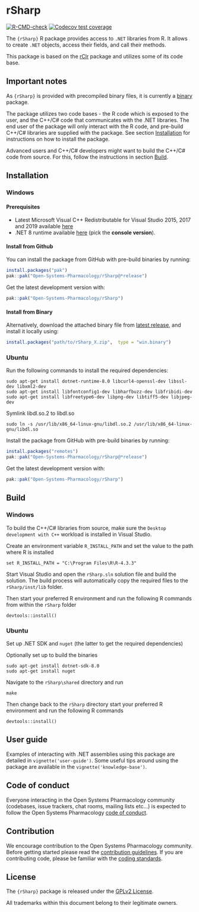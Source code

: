
# rSharp

<!-- badges: start -->

[![R-CMD-check](https://github.com/Open-Systems-Pharmacology/rSharp/actions/workflows/R-CMD-check.yaml/badge.svg)](https://github.com/Open-Systems-Pharmacology/rSharp/actions/workflows/R-CMD-check.yaml)
[![Codecov test
coverage](https://codecov.io/gh/Open-Systems-Pharmacology/rSharp/branch/develop/graph/badge.svg)](https://app.codecov.io/gh/Open-Systems-Pharmacology/rSharp?branch=develop)
<!-- badges: end -->

<!-- README.md is generated from README.Rmd. Please edit that file -->

The `{rSharp}` R package provides access to `.NET` libraries from R. It
allows to create `.NET` objects, access their fields, and call their
methods.

This package is based on the [rClr](https://github.com/rdotnet/rClr)
package and utilizes some of its code base.

## Important notes

As `{rSharp}` is provided with precompiled binary files, it is currently
a
[binary](https://cran.r-project.org/doc/manuals/R-exts.html#Building-binary-packages-1)
package.

The package utilizes two code bases - the R code which is exposed to the
user, and the C++/C# code that communicates with the .NET libraries. The
end user of the package will only interact with the R code, and
pre-build C++/C# libraries are supplied with the package. See section
[Installation](#installation) for instructions on how to install the
package.

Advanced users and C++/C# developers might want to build the C++/C# code
from source. For this, follow the instructions in section
[Build](#build).

## Installation

### Windows

#### Prerequisites

- Latest Microsoft Visual C++ Redistributable for Visual Studio 2015,
  2017 and 2019 available
  [here](https://support.microsoft.com/en-us/help/2977003/the-latest-supported-visual-c-downloads)
- .NET 8 runtime available
  [here](https://dotnet.microsoft.com/download/dotnet/8.0/runtime) (pick the **console version**).

#### Install from Github

You can install the package from GitHub with pre-build binaries by
running:

``` r
install.packages("pak")
pak::pak("Open-Systems-Pharmacology/rSharp@*release")
```

Get the latest development version with:

``` r
pak::pak("Open-Systems-Pharmacology/rSharp")
```

#### Install from Binary

Alternatively, download the attached binary file from [latest
release](https://github.com/Open-Systems-Pharmacology/rSharp/releases),
and install it locally using:

``` r
install.packages("path/to/rSharp_X.zip",  type = "win.binary")
```

### Ubuntu

Run the following commands to install the required dependencies:

    sudo apt-get install dotnet-runtime-8.0 libcurl4-openssl-dev libssl-dev libxml2-dev 
    sudo apt-get install libfontconfig1-dev libharfbuzz-dev libfribidi-dev
    sudo apt-get install libfreetype6-dev libpng-dev libtiff5-dev libjpeg-dev

Symlink libdl.so.2 to libdl.so

    sudo ln -s /usr/lib/x86_64-linux-gnu/libdl.so.2 /usr/lib/x86_64-linux-gnu/libdl.so

Install the package from GitHub with pre-build binaries by running:

``` r
install.packages("remotes")
pak::pak("Open-Systems-Pharmacology/rSharp@*release")
```

Get the latest development version with:

``` r
pak::pak("Open-Systems-Pharmacology/rSharp")
```

## Build

### Windows

To build the C++/C# libraries from source, make sure the
`Desktop development with C++` workload is installed in Visual Studio.

Create an environment variable `R_INSTALL_PATH` and set the value to the
path where R is installed

    set R_INSTALL_PATH = "C:\Program Files\R\R-4.3.3"

Start Visual Studio and open the `rSharp.sln` solution file and build
the solution. The build process will automatically copy the required
files to the `rSharp/inst/lib` folder.

Then start your preferred R environment and run the following R commands
from within the `rSharp` folder

    devtools::install()

### Ubuntu

Set up .NET SDK and `nuget` (the latter to get the required
dependencies)

Optionally set up to build the binaries

    sudo apt-get install dotnet-sdk-8.0
    sudo apt-get install nuget

Navigate to the `rSharp\shared` directory and run

    make

Then change back to the `rSharp` directory start your preferred R
environment and run the following R commands

    devtools::install()

## User guide

Examples of interacting with .NET assemblies using this package are
detailed in `vignette('user-guide')`. Some useful tips around using the
package are available in the `vignette('knowledge-base')`.

## Code of conduct

Everyone interacting in the Open Systems Pharmacology community
(codebases, issue trackers, chat rooms, mailing lists etc…) is expected
to follow the Open Systems Pharmacology [code of
conduct](https://github.com/Open-Systems-Pharmacology/Suite/blob/master/CODE_OF_CONDUCT.md).

## Contribution

We encourage contribution to the Open Systems Pharmacology community.
Before getting started please read the [contribution
guidelines](https://dev.open-systems-pharmacology.org/r-development-resources/collaboration_guide).
If you are contributing code, please be familiar with the [coding
standards](https://dev.open-systems-pharmacology.org/r-development-resources/coding_standards_r).

## License

The `{rSharp}` package is released under the [GPLv2 License](LICENSE).

All trademarks within this document belong to their legitimate owners.
